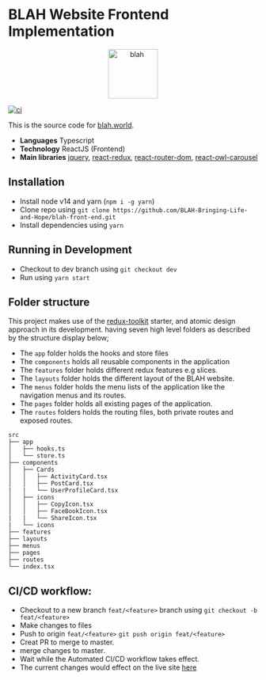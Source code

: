 # BLAH Website Frontend Implementation
<p align="center"><img src="https://raw.githubusercontent.com/BLAH-Bringing-Life-and-Hope/blah-front-end/c20c99d68c008d19faa308d6f14538926ac8fe97/public/img/brand-logo.svg" alt="blah" height="100px"></p>
<a href="https://github.com/BLAH-Bringing-Life-and-Hope/blah-front-end/actions/workflows/ci.yml"><img src="https://github.com/BLAH-Bringing-Life-and-Hope/blah-front-end/actions/workflows/ci.yml/badge.svg" alt="ci"></a>

This is the source code for [blah.world](https://blah.world).

- **Languages** Typescript
- **Technology** ReactJS  (Frontend)
- **Main libraries** [jquery](https://www.npmjs.com/package/jquery), [react-redux](https://www.npmjs.com/package/react-redux), [react-router-dom](https://www.npmjs.com/package/react-router-dom), [react-owl-carousel](https://www.npmjs.com/package/react-owl-carousel)

## Installation
- Install node v14 and yarn (`npm i -g yarn`)
- Clone repo using `git clone https://github.com/BLAH-Bringing-Life-and-Hope/blah-front-end.git`
- Install dependencies using `yarn` 

## Running in Development
- Checkout to dev branch using `git checkout dev`
- Run using `yarn start`

## Folder structure

This project makes use of the [redux-toolkit](https://redux-toolkit.js.org/) starter, and atomic design approach in its development.
having seven high level folders as described by the structure display below;

- The `app` folder holds the hooks and store files
- The `components` holds all reusable components in the application
- The `features` folder holds different redux features e.g slices.
- The `layouts` folder holds the different layout of the BLAH website.
- The `menus` folder holds the menu lists of the application like the navigation menus and its routes.
- The `pages` folder holds all existing pages of the application.
- The `routes` folders holds the routing files, both private routes and exposed routes.


```
src
├── app
│   ├── hooks.ts
│   └── store.ts
├── components
│   ├── Cards
│   │   ├── ActivityCard.tsx
│   │   ├── PostCard.tsx
|   |   └── UserProfileCard.tsx
│   ├── icons
│   │   ├── CopyIcon.tsx
│   │   ├── FaceBookIcon.tsx
|   |   └── ShareIcon.tsx
|   └── icons
├── features
├── layouts
├── menus
├── pages
├── routes
└── index.tsx
```

## CI/CD workflow:

- Checkout to a new branch `feat/<feature>` branch using `git checkout -b feat/<feature>`
- Make changes to files
- Push to origin `feat/<feature>` `git push origin feat/<feature>`
- Creat PR to merge to master.
- merge changes to master.
- Wait while the Automated CI/CD workflow takes effect.
- The current changes would effect on the live site [here](https://blah.world)

